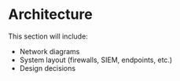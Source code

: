 # Architecture

This section will include:
- Network diagrams
- System layout (firewalls, SIEM, endpoints, etc.)
- Design decisions
